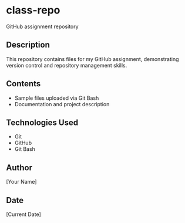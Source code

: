 # class-repo
GitHub assignment repository

## Description
This repository contains files for my GitHub assignment, demonstrating version control and repository management skills.

## Contents
- Sample files uploaded via Git Bash
- Documentation and project description

## Technologies Used
- Git
- GitHub
- Git Bash

## Author
[Your Name]

## Date
[Current Date]
